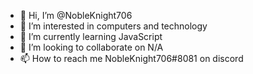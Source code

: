 - 👋 Hi, I’m @NobleKnight706
- 👀 I’m interested in computers and technology
- 🌱 I’m currently learning JavaScript
- 💞️ I’m looking to collaborate on N/A
- 📫 How to reach me NobleKnight706#8081 on discord

<!---
NobleKnight706/NobleKnight706 is a ✨ special ✨ repository because its `README.md` (this file) appears on your GitHub profile.
You can click the Preview link to take a look at your changes.
--->
